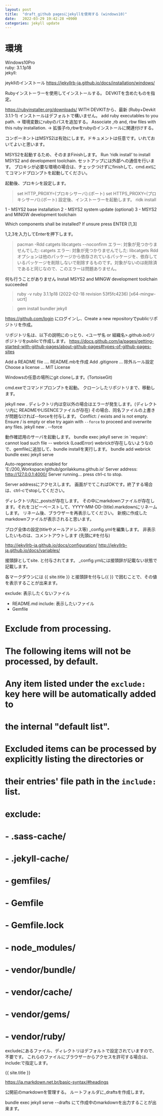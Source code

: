 ```yaml
---
layout: post
title:  "draft_github pagesにjekyllを使用する (windows10)"
date:   2022-03-29 19:42:28 +0900
categories: jekyll update
---
```

# 環境
Windows10Pro  
ruby: 3.1.1p18  
jekyll:   


jeykllのインストール
https://jekyllrb-ja.github.io/docs/installation/windows/

Rubyインストーラーを使用してインストールする。
DEVKITを含めたものを指定。

https://rubyinstaller.org/downloads/
WITH DEVKITから、最新 (Ruby+Devkit 3.1.1-1)
インストールはデフォルトで構いません。
add ruby executables to you path.                          → 環境変数にrubyのパスを追加する。
Associate ,rb and, rbw files with this ruby installation.  → 拡張子rb,rbwをrubyのインストールに関連付けする。

コンポーネントはMSYS2は有効にします。ドキュメントは任意です。いれておいてよいと思います。

MSYS2を起動するため、そのままFinishします。
Run ‘ridk install’ to install MSYS2 and development toolchain.
セットアップには外部への通信を行います。
プロキシが必要な環境の場合は、チェックつけずにfinishして、cmd.extにてコマンドプロンプトを起動してください。

起動後、プロキシを設定します。
> set HTTP_PROXY=(プロキシサーバ):(ポート)
> set HTTPS_PROXY=(プロキシサーバ):(ポート)
設定後、インストーラーを起動します。
> ridk install

   1 - MSYS2 base installation
   2 - MSYS2 system update (optional)
   3 - MSYS2 and MINGW development toolchain

Which components shall be installed? If unsure press ENTER [1,3]

1,2,3を入力してEnterを押下します。


> pacman -Rdd catgets libcatgets --noconfirm
エラー: 対象が見つかりませんでした: catgets
エラー: 対象が見つかりませんでした: libcatgets
Rddオプションは他のパッケージから依存されているパッケージを、依存しているパッケージを削除しないで削除するものです。対象がないのは削除済であると同じなので、このエラーは問題ありません。

 何も行うことがありません
Install MSYS2 and MINGW development toolchain succeeded

>ruby -v
ruby 3.1.1p18 (2022-02-18 revision 53f5fc4236) [x64-mingw-ucrt]

>gem install bundler jekyll



https://github.com/login
にログインし、Create a new repositoryでpublicリポジトリを作成。

リポジトリ名は、以下の説明にのっとり、<ユーザ名 or 組織名>.github.ioのリポジトリをpublicで作成します。
https://docs.github.com/ja/pages/getting-started-with-github-pages/about-github-pages#types-of-github-pages-sites

Add a README file  .... README.mbを作成
Add .gitignore     ... 除外ルール設定
Choose a license   ... MIT License

Windowsの任意の場所にgit cloneします。(TortoiseGit)

cmd.exeでコマンドプロンプトを起動。
クローンしたリポジトリまで、移動します。

jekyll new . 
ディレクトリ内は空以外の場合はエラーが発生します。(ディレクトリ内に READMEやLISENCEファイルが存在)
その場合、同名ファイルの上書きが問題なければ--forceを付与します。
          Conflict: <PATH>/<REPOSITORY> exists and is not empty.
                    Ensure <PATH>/<REPOSITORY> is empty or else try again with `--force` to proceed and overwrite any files.
jekyll new . --force


動作確認用のサーバを起動します。
bundle exec jekyll serve
:in `require': cannot load such file -- webrick (LoadError)
webrickが存在しないようなので、gemfileに追加して、bundle installを実行します。
bundle add webrick
bundle exec jekyll serve

 Auto-regeneration: enabled for 'E:/200_Workspace/github/gorilakkuma.github.io'
    Server address: http://127.0.0.1:4000/
  Server running... press ctrl-c to stop.

Server addressにアクセスします。
画面がでてこればOKです。終了する場合は、ctrl-cでstopしてください。

ディレクトリ内に_postsが存在します。
その中にmarkdownファイルが存在します。それをコピーペーストして、YYYY-MM-DD-(title).markdownにリネームします。
リネーム後、ブラウザーを再表示してください。
新規に作成したmarkdownファイルが表示されると思います。


ブログ全体の設定(titleやメールアドレス等)
_config.ymlを編集します。
非表示したいものは、コメントアウトします (先頭に#を付与)

http://jekyllrb-ja.github.io/docs/configuration/
http://jekyllrb-ja.github.io/docs/variables/

接頭辞としてsite. と付与されてます。
_config.ymlには接頭辞が記載ない状態で記載します。

各マークダウンには
{{ site.title }} と接頭辞を付与し{{ }} で囲むことで、その値を表示することが出来ます。




exclude:          表示したくないファイル
  - README.md
include:          表示したいファイル
  - Gemfile
  
# Exclude from processing.
# The following items will not be processed, by default.
# Any item listed under the `exclude:` key here will be automatically added to
# the internal "default list".
#
# Excluded items can be processed by explicitly listing the directories or
# their entries' file path in the `include:` list.
#
# exclude:
#   - .sass-cache/
#   - .jekyll-cache/
#   - gemfiles/
#   - Gemfile
#   - Gemfile.lock
#   - node_modules/
#   - vendor/bundle/
#   - vendor/cache/
#   - vendor/gems/
#   - vendor/ruby/
excludeにあるファイル、ディレクトリはデフォルトで設定されていますので、不要です。
これらのファイルにブラウザーからアクセスを許可する場合は、include:で指定します。



{{ site.title }}




https://ja.markdown.net.br/basic-syntax/#headings

公開前のmarkdownを管理する。
ルートフォルダに_draftsを作成します。

bundle exec jekyll serve --drafts
にて作成中のmarkdownを出力することが出来ます。




[jekyll-docs]: https://jekyllrb.com/docs/home
[jekyll-gh]:   https://github.com/jekyll/jekyll
[jekyll-talk]: https://talk.jekyllrb.com/
